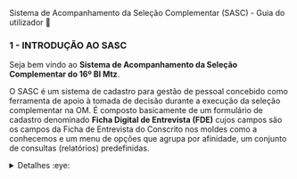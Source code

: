 Sistema de Acompanhamento da Seleção Complementar (SASC) - Guia do utilizador 👋

### 1 - INTRODUÇÃO AO SASC
Seja bem vindo ao **Sistema de Acompanhamento da Seleção Complementar do 16º BI Mtz**. 

O SASC é um sistema de cadastro para gestão de pessoal concebido como ferramenta de apoio à tomada de decisão durante a execução da seleção complementar na OM. É composto basicamente de um formulário de cadastro denominado **Ficha Digital de Entrevista (FDE)** cujos campos são os campos da Ficha de Entrevista do Conscrito nos moldes como a conhecemos e um menu de opções que agrupa por afinidade, um conjunto de consultas (relatórios) predefinidas.

<details>
<summary>Detalhes :eye: </summary> 
 
#### 1.1 - FICHA DIGITAL DE ENTREVISTA
A FDE contempla um conjunto de grupos de dados ou abas para a coleta de informações sobre o conscrito (`DADOS PESSOAIS`, `PERFIL SOCIOECONÔMICO`, `EXAME MÉDICO`, `EXAME ODONTOLÓGICO`, `TESTE DE HABILIDADES`), que agrupa campos de formulário respeitando a afinidade que os dados guardam entre si.

Na FDE os campos que serão utilizados como critério de seleção possuem um tipo de validação (*noempty*) que impede que os mesmos sejam armazenados com valor *NULL* no banco de dados. São campos, portanto, de preenchimento obrigatório por parte do entrevistador e foram, na medida do possível, agrupados em uma  mesma região do grupo de dados com o intuito de aumentar a legibilidade do formulário e facilitar o trabalho do entrevistador no lançamento das informações. O sistema recusará o cadastramanto do conscrito se `quaisquer` dos campos: NOME, CPF, ESTADO CIVIL, RELIGIÃO, ESCOLARIDADE, VOLUNTÁRIO ou ENTREVISTADOR da aba DADOS PESSOAIS não forem corretamente preenchidos. 

O campo CPF do formulário tem validação *isunique*, garantindo que cada CPF armazenado no banco de dados seja único. O sistema não permitirá a duplicidade de registros. 

A FDE apresenta uma série de vantagens quando comparada à Ficha de Entrevista padrão (impressa): 
- A quase totalidade dos campos da FDE são do tipo *dropdow* (botões com alternância de visibilidade de listas, também chamados de listas suspensas), *checkbox* (caixas de checagem) ou *radiobuton* (recurso que permite ao usuário selecionar apenas um ítem entre vários). A utilização desses recursos de formulário na FDE, reduz drasticamente o tempo de entrevista por candidato em virtude da simplicidade e da rapidez no preenchimento dos dados;
- As FDE que serão impressas, assinadas e arquivadas ao final do processo (véspera de incorporação) serão as dos conscritos `CLASSIFICADOS` no processo seletivo, apenas;

#### 1.2 - GRUPOS DE DADOS
A inserção ou cadastro do conscrito no sistema só pode ser realizada por entrevistadores (abas `DADOS PESSOAIS`, `PERFIL SOCIOECONÔMICO`). 

Médico e dentista só estão autorizados a inserir dados no cadastro dos conscritos nas abas `EXAME MÉDICO`, e `EXAME ODONTOLÓGICO` respectivamente. 

De outra forma: entrevistador realiza o cadastro do conscrito no SASC via FDE; médico e dentista preenchem os campos das abas que lhe correspondem, completando o cadastro do conscrito com informações sanitárias necessárias, cada qual em sua aba proprietária.

>**Warning**
> De forma geral, entrevistadores, médico e dentista visualizam os dados uns dos outros, mas sem permissão para edição dos campos que não sejam os do(s) seu(s) grupo(s).

Os grupos de dados (abas) da FDE são vistos por todos os usuários do sistema, todavia, existem campos em determinados grupos, que foram concebidos como campos de preenchimento exclusivo pelo presidente da CS. Tais campos não são visíveis dentro do grupo pelos demais membros da CS (entrevistadores, médico e dentista) quando logados no sistema.

Algo parecido foi aplicado aos campos das abas EXAME MÉDICO, e EXAME ODONTOLÓGICO. Tais campos, embora visíveis para todos os membros da CS, só podem ser manipulados (edição) pelo médico ou dentista da CS. Diferentemente dos campos ocultos exclusivos do presidente da CS, aqui os campos são visíveis, mas bloqueados, exceto para o médico e o dentista, cada um em sua respectiva aba "proprietária". O médico vê, mas não altera os dados na aba do dentista e vice-versa.

<details>
<summary>FICHA DIGITAL DE ENTREVISTA (Destaque para a aba "DADOS PESSOAIS) :eye: </summary> 
 
![CS - FDE](https://user-images.githubusercontent.com/121310141/210189125-a821f7da-8310-4568-bbd2-e366d895a720.png)

</details>

A tabela de permissões define quais perfis têm permissão para inserir (create), editar (update) e visualizar (read) os campos de formulário dentro de cada aba da FDE.
|Nº |NOME DO UTILIZADOR|      USUÁRIO   | SENHA | DADOS PESSOAIS |PERFIL SOCIO|TESTE HABI|EXM MED|EXM ODONTO|
|:--:|-----------------|:--------------:|:---: |:--------------:|:----------:|:----------:|:---:|:-------:|
| 1 | Cmt OM           |         cmt_om | root| ✔️           | ✔️        | ✔️        | ✖️      | ✖️      |
| 2 | Presidente da CS |  presidente_cs | root|  ✔️           | ✔️        | ✔️        | ✖️      | ✖️      |
| 3 | Médico           |       medico_1 | root| ✖️           | ✖️        | ✖️        | ✔️      | ✖️      | 
| 4 | Dentista         |     dentista_1 | root| ✖️           |  ✖️        | ✖️        | ✖️      | ✔️      | 
| 5 | Entrevistador 1  |entrevistador_1 | root| ✔️           | ✔️        | ✔️        | ✖️      | ✖️      | 
| 6 | Entrevistador 2  |entrevistador_2 | root| ✔️           | ✔️        | ✔️        | ✖️      | ✖️      |  
| 7 | Entrevistador 3  |entrevistador_3 | root| ✔️           | ✔️        | ✔️        | ✖️      | ✖️      | 

- As senhas serão redefinidas por ocasião da CS e o sistema no endereço https://www.cse16bimtz.org/, será implantado no servidor da OM em https://10.46.40.34; 
- Cada entrevistador tem visibilidade apenas dos seus entrevistados;
- Os critérios para a `APROVAÇÃO` do conscrito no processo seletivo embora pareçam óbvios, não são de inteiro conhecimento do entrevistador; 
- O Ch CSC tem a visibilidade de todos os campos de preenchimento da FDE, podendo alterar e salvar informações inseridas por terceiros exceto nas abas `EXAME MÉDICO` e `EXAME ODONTO`;
- O entrevistador tem perfil com permissão para inserir e editar dados em qualquer campo de formulário da FDE, exceto nos campos das abas `EXAME MÉDICO` e `EXAME ODONTO` de preenchimento exclusivo do médico e do dentista respectivamente;
- O médico não consegue inserir nem editar campos em outra aba que não seja a sua;
- O dentista não consegue inserir nem editar campos de formulário da FDE em outra aba que não a sua.

### 2 - AMBIENTE CUSTOMIZADO PARA CADA PERFIL NO SASC:
Cada usuário do sistema tem um ambiente personalizado de acordo com o seu perfil de usuário do SASC. Em cada menu estão disponíveis consultas predefinidas de acordo com o perfil do usuário. 

<details>
<summary>CMT OM 👁️ </summary> 

![CS - CMT OM](https://user-images.githubusercontent.com/121310141/210225159-d4219ef2-9ebc-428d-a149-b3e9cbf95744.png)
 
</details>
 
<details>
<summary>PRESIDENTE DA CS 👁️ </summary> 
 
![CS - PRESIDENTE](https://user-images.githubusercontent.com/121310141/210188611-259ba03b-b855-499e-b605-0ce879cc6a0a.png)

</details>

<details>
<summary>MÉDICO DA CS:eye: </summary> 
 
![CS - MEDICO](https://user-images.githubusercontent.com/121310141/210188616-530722ea-832d-48d6-a797-38d6cda4eb5b.png)

</details>

<details>
<summary>DENTISTA DA CS :eye: </summary> 
 
![CS - DENTISTA](https://user-images.githubusercontent.com/121310141/210188623-529f82a5-2408-4e9a-8172-d4cedc2d569d.png)

</details>

<details>
<summary>ENTREVISTADOR DA CS :eye: </summary> 
 
![CS - ENTREVISTADOR](https://user-images.githubusercontent.com/121310141/210188631-cbf172de-6d2e-4ff9-ad14-fb7b069f1ebc.png)

</details>
  
### 3 - CARACTERÍSTICAS DO SASC
No SASC os atributos/características desejáveis no conscrito (Perfil do Conscrito) são os parametros que foram configurados (setados) no sistema e que podem ser alterados a critéro do Cmt OM.

O sistema terá as configurações necessárias para garantir que todos os conscritos selecionados (CLASSIFICADOS) para a incorporação, atendam aos requisitos que a unidade deseja. 

Para que o conscrito seja considerado <kbd>INDICADO</kbd> na entrevista, uma série de requisitos devem ser satisfeitos; para que o conscrito seja <kbd>CONTRAINDICADO</kbd> na fase de entrevista, todavia, basta que apenas um dos parâmetros (requisitos) não seja atendido. Essas características do sistema garantem o rigor e a homogeneidade do processo seletivo. 

Principais características do **`SASC/16º BI Mtz`**:
- É um sistema de gestão e controle;
- Permite o controle eficiente de cada uma das fases da CS;
- Controle de acesso de usuário (grupos de usuários com acesso de visualização e edição);
- Abstração do uso de papel e de impressão ao longo de praticamente toda a realização da CS;
- Ficha Digital de Entrevista (FDE); 
- Relatórios (Consultas) predefinidos no sistema: 
   - Indicados/Contraindicados na Entrevista;   
   - Aptos/Inaptos no exame médico; 
   - Aptos/Inaptos no exame odontológico;     
   - Voluntários/Não voluntários;   
   - Possuem/Não possuem habilidades;   
   - Classificados/Não classificados para a incorporação;   
   - Outras consultas (Conscritos/Estado Civil, Conscritos/Escolaridade, Conscritos/Religião, etc...)  
- Ferramenta de busca avançada; 
- Impressão da Ficha de Entrevista gerada (Apenas para os candidatos classificados);
- Imprime e exporta consultas PDF, CSV;
- Formulário para cadastramento de entrevistadores;
- Log de ações do usuário (auditoria); 
- A adoção do SASC contempla uma fase de divulgação de resultados (classificação) para os conscritos aprovados no processo de seleção complementar;
- Menu de opções: os menus agrupam, também por afinidade, as diversas consultas (relatórios) disponíveis no SASC;

<details>
<summary>LISTA DOS CONSCRITOS VOLUNTÁRIOS/ENTREVISTADOR (Exemplo de consulta) :eye: </summary> 
 
![CS - CONSCRITOS VOLUNTARIOS](https://user-images.githubusercontent.com/121310141/210190679-961a4b22-bc52-4e95-9e42-e85ecba714c2.png)

</details>

### 4 - TERMINOLOGIA/FASE DA `COMISSÃO DE SELEÇÃO` NO SASC
|  Nº FASE |DESCRIÇÃO DA FASE|      CONFORME  |   NÃO CONFORME  |  OBS | 
|:--------:|-----------------|:--------------:|:---------------:|:----:|
|  1       | ENTREVISTA      |  INDICADO      | CONTRAINDICADO  |  -   | 
|  2       | EXAME MÉDICO    |  APTO          | INAPTO          |  -   |
|  3       | EXAME ODONTO    |  APTO          | INAPTO          |  -   | 
|  4       | TESTE HABILIDADE|  DEMONSTROU    | NÃO DEMONSTROU  |  -   | 
|  5       | RESULTADO FINAL CS |  APROVADO      | REPROVADO       |    |
|  5       | PARA A INCORPORAÇÃO    |  CLASSIFICADO  | NÃO CLASSIFICADO|  -   | 

- Na fase de entrevista o sistema adota os termos **INDICADO** e **CONTRAINDICADO** para significar que o conscrito `atende/não atende` aos requisitos exigidos; 

- Ao longo do exame médico e do exame odontológico os termos utilizados são **APTO** e **INAPTO** para indicar que o conscrito `possui/não possui` as características físicas e a higidez que se deseja em um soldado; 

- Na fase aonde são verificadas as habilidades declaradas pelo conscrito na FDE, os termos utilizados são **demonstrou** e **não demonstrou** a competência declarada;

- Finalizada a CS, os candidatos estarão distribuídos em dois grupos (APROVADOS/REPROVADOS). Os aprovados serão em número a maior em relação à quantidade de vagas disponíveis e os reprovados, esses foram dispensados ao longo das diversas fases da CS;

- Na etapa aonde são processados (analisados) os dados coletados, os termos utilizados são **CLASSIFICADO** e **NÃO CLASSIFICADO** para indicar que o conscrito foi `selecionado/não selecionado` para a incorporação. 

> **Note**
> <kbd>INDICADO</kbd> &ne; <kbd>APTO</kbd> &ne; <kbd>AROVADO</kbd> &ne; <kbd>CLASSIFICADO</kbd>

### 5 - PARÂMETROS DE CONFIGURAÇÃO UTILIZADOS NO SASC:
#### Parametrização de alguns dos campos de formulário da aba `DADOS PESSOAIS`, para o conscrito ser considerado <kbd>INDICADO</kbd> na fase 1 (ENTREVISTA) do processo seletivo:
 ABA DE DADOS DO FORMULÁRIO |            CAMPO DE FORMULÁRIO      |     CONDIÇÃO (CRITÉRIO OU PARÂMETRO UTILIZADO)     | STATUS   | OBS                          |
----------------------------|-------------------------------------|----------------------------------------------------|----------|------------------------------|
 DADOS PESSOAIS             | ESTADO CIVIL                        | = Solteiro                                           | INDICADO |                              |
 DADOS PESSOAIS             | RELIGIÃO                            | &ne; Adventista                                       | INDICADO |Não pode ser adventista       |
 DADOS PESSOAIS             | ESCOLARIDADE                        | &ne; Ensino fundamental incompleto                    | INDICADO |Pelo menos o EF completo      |
 DADOS PESSOAIS             | VOLUNTÁRIO                          | = Sim                                                | INDICADO |                              |
 DADOS PESSOAIS             | OUTROS CAMPOS                       | OUTROS CRITÉRIOS                                             | INDICADO |                              |

- No campo `RELIGIÃO` da aba DADOS PESSOAIS, se o valor selecionado for "Adventista", o conscrito será automaticamente contraindicado, independente de quais sejam as respostas para os demais campos utilizados como parâmetros na aba considerada. Lembre-se de que esse é um campo com validação (*noempty*). O entrevistador é impedido de salvar/cadastrar as demais informações do conscrito se esse campo não for preenchido.  

- Não existe no sistema o botão `Indicado`, ou `Indicar candidato`, ou `Indicar conscrito`. Essa tarefa foi automatizada, significando dizer que o próprio sistema se encarregará de indicar (ou contraindicar) o conscrito a partir dos dados coletados na FDE em confronto com os parâmetros configurados.

#### Parametrização de alguns dos campos de formulário da aba `PERFIL SOCIOECONÔMICO` para o conscrito ser considerado <kbd>Indicado</kbd> ainda na fase 1 (ENTREVISTA) do processo seletivo:
 ABA DE DADOS DO FORMULÁRIO |            CAMPO DE FORMULÁRIO      |     CONDIÇÃO (CRITÉRIO OU PARÂMETRO UTILIZADO)     | STATUS   | OBS                          |
----------------------------|-------------------------------------|----------------------------------------------------|----------|------------------------------|
 PERFIL SOCIOECONÔMICO      | `MORA COM QUEM NO ENDEREÇO DECLARADO` | = Pais                                               | INDICADO |                              |
 PERFIL SOCIOECONÔMICO      | EM CASO DE CONVOCAÇÃO               | &ne; Adotarei o aquartelamento como residência     | INDICADO |Não pode querer ser laranjeira|
 PERFIL SOCIOECONÔMICO      | ARRIMO DE FAMÍLIA                   | = Não                                                | INDICADO |                              |
 PERFIL SOCIOECONÔMICO      | PASSAGEM PELA POLÍCIA               | = Não                                                | INDICADO |                              |
 PERFIL SOCIOECONÔMICO      | EXPERIÊNCIA COM DROGAS              | = Não                                                | INDICADO |                              |
 PERFIL SOCIOECONÔMICO      | USO DE ARMA DE FOGO                 | = Não                                                | INDICADO |                              |

- No campo denominado `MORA COM QUEM NO ENDEREÇO DECLARADO` da aba PERFIL SOCIOECONÔMICO, se o valor selecionado for diferente de "Pais", o conscrito será automaticamente <kbd>CONTRAINDICADO</kbd>, independente de quais sejam as respostas para os demais campos utilizados como parâmetros na aba considerada. Repare que os critérios podem ser tão rigorosos quanto possível. Nesse batalhão hipotético todos os conscritos devem morar com os pais, porque morar com os pais pressupõe que o candidato seja detentor de valores morais e éticos que só podem ser adquiridos a partir da convivência em família, valores esses, essenciais à vida na caserna.

#### Parametrização de alguns dos campos de formulário da aba `EXAME MÉDICO` para o conscrito ser considerado <kbd>Apto</kbd> na fase 2 (EXAME MÉDICO) do processo seletivo:
 ABA DE DADOS DO FORMULÁRIO |            CAMPO DE FORMULÁRIO      |     CONDIÇÃO (CRITÉRIO OU PARÂMETRO UTILIZADO)     | STATUS   | OBS                          |
----------------------------|-------------------------------------|----------------------------------------------------|----------|------------------------------|
 EXAME MÉDICO               | TOMA REMÉDIO CONTROLADO             | = Não                                                | APTO     |                              |
 EXAME MÉDICO               | FEZ OU FAZ                          | &ne; Tratamento Psicológico (Não implementado)                       | APTO     |                              |
 EXAME MÉDICO               | FEZ OU FAZ                          | &ne; Tratamento Psiquiátrico (Não implementado)                      | APTO     |                              |

#### Parametrização de alguns dos campos de formulário da aba `EXAME ODONTOLÓGICO` para o conscrito ser considerado <kbd>Apto</kbd> na fase 3 (EXAME ODONTO) do processo seletivo:
 ABA DE DADOS DO FORMULÁRIO |            CAMPO DE FORMULÁRIO      |     CONDIÇÃO (CRITÉRIO OU PARÂMETRO UTILIZADO)     | STATUS   | OBS                          |
----------------------------|-------------------------------------|----------------------------------------------------|----------|------------------------------|
 EXAME ODONTO               | QNT DE CÁRIE DE ESMALTE (CE)             | <=3  (por exemplo)                                 | APTO     |                              |
 EXAME ODONTO               | QNT DE CÁRIE DE DENTINA (CD)             | <=3  (por exemplo)                                 | APTO     |                              |
 EXAME ODONTO               | QNT RESTAURAÇÕES INADEQUADAS(RI)        | <=3  (por exemplo)                                 | APTO     |                              |
 EXAME ODONTO               | QNT AUSÊNCIA DENT ANTERIOR (ADA)        | <=3  (por exemplo)                                 | APTO     |                              |
 EXAME ODONTO               | QNT AUSÊNCIA DENT POSTERIOR (ADP)        | <=3  (por exemplo)                                 | APTO     |                              |

- Não existe também no sistema, na fase de realização dos exames médicos/adontológicos, o botão `Apto`, ou `Conscrito apto`, ou `Conscrito inapto`. Essa tarefa também foi automatizada, significando dizer que o próprio sistema se encarregará de definir se o conscrito foi apto (ou inapto), a partir dos dados coletados na FDE em confronto com os parâmetros configurados, que por enquanto são os constantes das tabelas acima.

- A situação de contraindicado durante a fase de entrevista, depende da negação de apenas um dos parâmetros das abas DADOS PESSOAIS  e PERFIL SOCIOECONÔMICO.

### 6 - STATUS DO CONSCRITO AO FINAL DA SELEÇÃO/CASOS (1-5)
|   CASO  | ENTREVISTA  | EXAME MÉDICO |EXAME ODONTO|TESTE DE HABILIDADES| RESULTADO CS | CLASSIFICAÇÃO|
| :-----: | :---------: | :----------: | :----------: | :------------------: |:-------:|-----|
| 1       |🟢    |🟢      |🟢     |🟢  |   APROVADO|⭐⭐⭐⭐⭐|
| 2       |🟢    |🟢      |🟢     |🔴  |   APROVADO|⭐⭐⭐⭐|
| 3       |🟢    |🟢      |🔴     |     |  REPROVADO |  -  |
| 4       |🟢    |🔴      |       |     | REPROVADO    |  -  |
| 5       |🔴    |        |       |     |   REPROVADO   |  - | 

- Conscrito contraindicado na entrevista não realiza a fase seguinte conforme Caso 5 da tabela STATUS/CASO.

- Conscrito `Não conforme` em uma das fases não realiza a triagem na fase seguinte (Casos 3, 4 e 5). 

### 7 - MÉTODO PARA A CLASSIFICAÇÃO DOS CONSCRITOS
#### 7.1 - FERRAMENTA DE BUSCA AVANÇADA DO SASC
A classificação dos conscritos poderá ser feita solicitando à **base de dados** de conscritos uma consulta que atenda a um conjunto de critérios. 

Exemplo de consulta à base de dados do sistema utilizando a ferramenta de busca avançada: desejamos que o sistema nos retorne uma consulta (lista) dos conscritos que sejam solteiros ou divorciados, morem com os pais, possuam o ensino médio completo, sejam católicos ou espíritas ou evangélicos, tenham tipo sanguíneo O+ ou A+, CNH Cat D ou E, que não sejam usuários de droga, não tenham passagem pela polícia, não sejam arrimo de família, que possuam qualquer conhecimento de TIC, sejam  praticantes de natação ou basquete, e que residam no Tirol ou em Capim Macio ou em Petrópolis, cujo nome do pai tenha "R" como primeira letra, não sejam portadores de transtornos ansiosos ou depressivos, não estejam ou tenham passado por tratamento psicológico ou psiquiátrico, sejam voluntários e que tenham menos que cinco cáries, etc.

A consulta retornada poderia ser a relação dos conscritos classificados no processo, por exemplo. 

> **Warning**
> O único cuidado que se deve ter é fazer constar na pesquisa, exatamente todos os parâmetros que foram utilizados ao longo das diversas fases da CS para indicar/contraindicar (ENTREVISTA), ou capacitar/incapacitar (EXAME MÉDICO e EXAME ODONTOLÓGICO) o conscrito. A pesquisa acima traria os conscritos portadores de epilepsia como conscritos classificados, e os que possuem habilidades na área da construção civil (pedreiro, pintor, encanador, etc) como não classificados, o que seria uma falha grave.

#### 7.2 - UTILIZANDO CONSULTA JÁ DEFINIDA NOS MENUS DO SASC
Para cada fase da CS existe uma consulta. O sistema dispõe das seguintes consultas predefinidas:

- CONSCRITOS APRESENTADOS
- CONSCRITOS VOLUNTÁRIOS
- CONSCRITOS APROVADOS
- CONSCRITOS CLASSIFICADOS
- CONSCRITOS INDICADOS (FASE - 1)
- CONSCRITOS APTOS NO EXAME MÉDICO (FASE - 2)
- CONSCRITOS APTOS NO EXAME ODONTOLÓGICO (FASE - 3)
- CONSCRITOS QUE DEMONSTRARAM ALGUMA HABILIDADE (FASE -4)
- OUTRAS

Como cada fase (com exceção da fase 4) é eliminatória, os conscritos aprovados na CS são os que constam na consulta CONSCRITOS APROVADOS, (tenham ou não declarado alguma habilidade), que coincide com o resultado da consulta `CONSCRITOS APTOS NO EXAME ODONTOLÓGICO`, última das fases eliminatórias.
A classificação dos concritos nesse caso, uma vez que todos estão aprovados, seria realizada atribuindo uma pontuação (⭐) ao conscrito possuidor de habilidades de interesse da OM, como no exemplo abaixo: 

|  Nº |DESCRIÇÃO DA HABILIDADE|RESULTADO CS |  AVALIAÇÃO   |  CLASSIFICAÇÃO    |
|:---:|-----------------------|:--------:|:------------|:---------------:|
|  1       | Pedreiro         | APROVADO |⭐⭐⭐⭐⭐ | CLASSIFICADO  |
|  2       | Carpinteiro      | APROVADO |⭐⭐⭐⭐   | CLASSIFICADO   |
|  3       | Pintor           | APROVADO |⭐⭐⭐      | CLASSIFICADO    |
|  4       | Encanador        | APROVADO |⭐⭐         | NÃO CLASSIFICADO|
|  5       |Eletricista       | APROVADO |⭐           | NÃO CLASSIFICADO|

Estabelecendo para a `CLASSIFICAÇÃO` o critério de avaliação maior ou igual a ⭐⭐⭐, não seriam classificados:
- Encanador: ⭐⭐ (Aprovado, não classificado);
- Eletricista: ⭐ (Aprovado, não classificado), etc.

Existe uma consulta definida no sistema para exibir os classificados que atendam a esses critérios.
 
### 8 - MÉTODO PARA A CLASSIFICAÇÃO DOS CONSCRITOS
 
 <details>
<summary>LISTA DOS CONSCRITOS VOLUNTÁRIOS/ENTREVISTADOR (Exemplo de consulta) :eye: </summary> 
 
![CS Diagrama (3)](https://user-images.githubusercontent.com/121310141/210282936-a7d534b2-4171-494b-8542-42481a9a57c8.png)
  
</details>
 
<hr>
</details>

 
